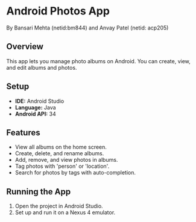 
# Android Photos App

By Bansari Mehta (netid:bm844) and Anvay Patel (netid: acp205)

## Overview
This app lets you manage photo albums on Android. You can create, view, and edit albums and photos.

## Setup
- **IDE:** Android Studio
- **Language:** Java
- **Android API:** 34

## Features
- View all albums on the home screen.
- Create, delete, and rename albums.
- Add, remove, and view photos in albums.
- Tag photos with 'person' or 'location'.
- Search for photos by tags with auto-completion.

## Running the App
1. Open the project in Android Studio.
2. Set up and run it on a Nexus 4 emulator.



